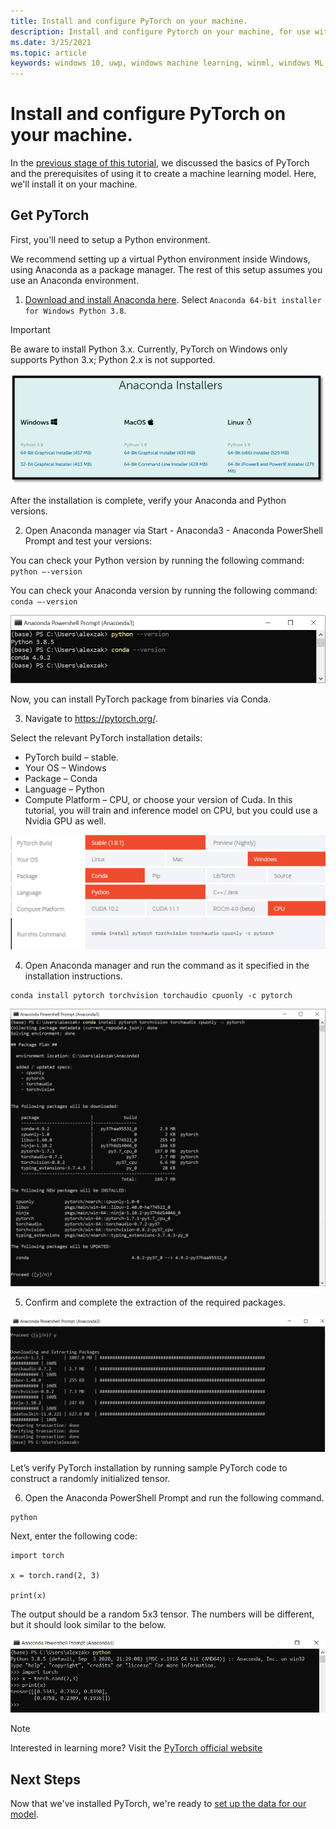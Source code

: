 ```yaml
---
title: Install and configure PyTorch on your machine.
description: Install and configure Pytorch on your machine, for use with Windows ML classification
ms.date: 3/25/2021
ms.topic: article
keywords: windows 10, uwp, windows machine learning, winml, windows ML, tutorials, pytorch
---
```


# Install and configure PyTorch on your machine.

In the [previous stage of this tutorial](pytorch-intro.md), we discussed the basics of PyTorch and the prerequisites of using it to create a machine learning model. Here, we'll install it on your machine.

## Get PyTorch

First, you'll need to setup a Python environment.  

We recommend setting up a virtual Python environment inside Windows, using Anaconda as a package manager. The rest of this setup assumes you use an Anaconda environment. 

1. [Download and install Anaconda here](https://www.anaconda.com/products/individual). Select `Anaconda 64-bit installer for Windows Python 3.8`.

> [!IMPORTANT]
> Be aware to install Python 3.x. Currently, PyTorch on Windows only supports Python 3.x; Python 2.x is not supported. 

![Anaconda installers](../../images/tutorials/pytorch/anaconda-installers.png)

After the installation is complete, verify your Anaconda and Python versions. 

2. Open Anaconda manager via Start - Anaconda3 - Anaconda PowerShell Prompt and test your versions:

You can check your Python version by running the following command: `python –-version`

You can check your Anaconda version by running the following command: `conda –-version`

![Anaconda command line prompt](../../images/tutorials/pytorch/anaconda-commandline.png)

Now, you can install PyTorch package from binaries via Conda. 

3. Navigate to https://pytorch.org/.

Select the relevant PyTorch installation details: 

* PyTorch build – stable. 
* Your OS – Windows 
* Package – Conda  
* Language – Python 
* Compute Platform – CPU, or choose your version of Cuda. In this tutorial, you will train and inference model on CPU, but you could use a Nvidia GPU as well.  

![Anaconda setup](../../images/tutorials/pytorch/anaconda-setup.png)

4. Open Anaconda manager and run the command as it specified in the installation instructions.

```
conda install pytorch torchvision torchaudio cpuonly -c pytorch
```

![Anaconda installation](../../images/tutorials/pytorch/anaconda-install.png)

5. Confirm and complete the extraction of the required packages. 

![Confirm Anaconda installation](../../images/tutorials/pytorch/anaconda-confirm.png)

Let’s verify PyTorch installation by running sample PyTorch code to construct a randomly initialized tensor. 

6. Open the Anaconda PowerShell Prompt and run the following command.

```
python
```

Next, enter the following code: 

```
import torch 

x = torch.rand(2, 3) 

print(x)
```

The output should be a random 5x3 tensor. The numbers will be different, but it should look similar to the below.

![Verify Pytorch functionality](../../images/tutorials/pytorch/pytorch-verify.png)

> [!NOTE]
> Interested in learning more? Visit the [PyTorch official website](https://pytorch.org/)  

## Next Steps

Now that we've installed PyTorch, we're ready to [set up the data for our model](pytorch-data.md).
